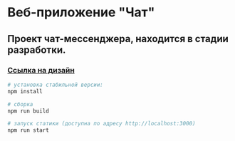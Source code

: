 # Веб-приложение "Чат"

## Проект чат-мессенджера, находится в стадии разработки.

### [Ссылка на дизайн](https://www.figma.com/file/dc1ikwV7Ljhilo4qwFepBY/MDidius-Chat?node-id=0%3A1)

``` bash
# установка стабильной версии:
npm install

# сборка
npm run build

# запуск статики (доступна по адресу http://localhost:3000)
npm run start

```